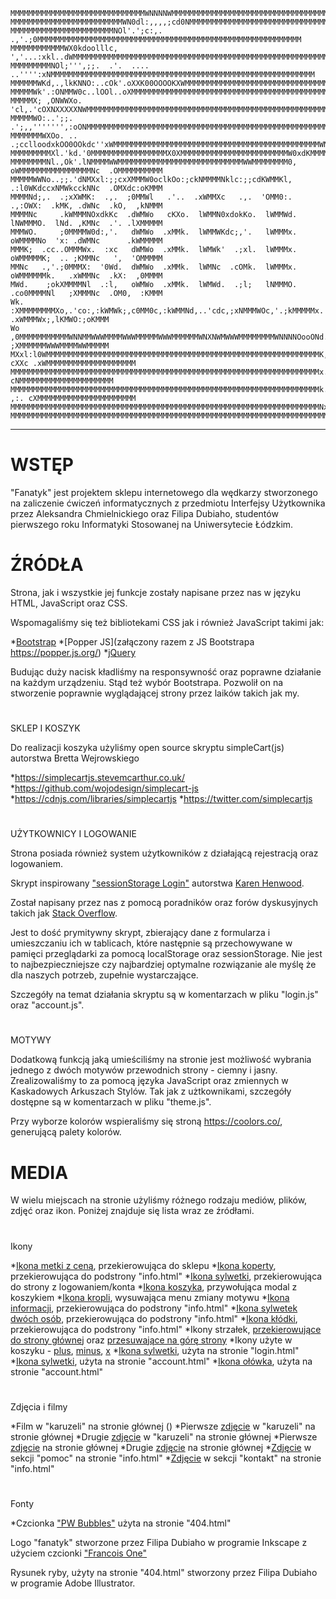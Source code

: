 <!-- language: lang-none -->

    MMMMMMMMMMMMMMMMMMMMMMMMMMMMMMWNNNNWMMMMMMMMMMMMMMMMMMMMMMMMMMMMMMMMMMMMMMMMMMMMMMMMMMMMMMMMMMMMMMMM
    MMMMMMMMMMMMMMMMMMMMMMMMMWN0dl:,,,,;cd0NMMMMMMMMMMMMMMMMMMMMMMMMMMMMMMMMMMMMMMMMMMMMMMMMMMMMMMMMMMMM
    MMMMMMMMMMMMMMMMMMMMMMMNOl'.';c:,. .,'.;0MMMMMMMMMMMMMMMMMMMMMMMMMMMMMMMMMMMMMMMMMMMMMMMMMMMMMMMMMMM
    MMMMMMMMMMMMWX0kdoolllc,    ','...:xkl..dWMMMMMMMMMMMMMMMMMMMMMMMMMMMMMMMMMMMMMMMMMMMMMMMMMMMMMMMMMM
    MMMMMMMMMNOl;''',;;.  .'.  .... ..'''':xNMMMMMMMMMMMMMMMMMMMMMMMMMMMMMMMMMMMMMMMMMMMMMMMMMMMMMMMMMMM
    MMMMMMWKd,.,lkKNNO:..cOk'.oXXK00OOOOKXWMMMMMMMMMMMMMMMMMMMMMMMMMMMMMMMMMMMMMMMMMMMMMMMMMMMMMMMMMMMMM
    MMMMMWk'.:ONMMW0c..lOOl..oXMMMMMMMMMMMMMMMMMMMMMMMMMMMMMMMMMMMMMMMMMMMMMMMMMMMMMMMMMMMMMMMMMMMMMMMMM
    MMMMMX; ,ONWWXo. 'cl,.'cOXNXXXXXNWMMMMMMMMMMMMMMMMMMMMMMMMMMMMMMMMMMMMMMMMMMMMMMMMMMMMMMMMMMMMMMMMMM
    MMMMMWO:..';;.       .';,,''''''',:oONMMMMMMMMMMMMMMMMMMMMMMMMMMMMMMMMMMMMMMMMMMMMMMMMMMMMMMMMMMMMMM
    MMMMMMMWXOo. .. .;cclloodxkOO0OOkdc''xWMMMMMMMMMMMMMMMMMMMMMMMMMMMMMMMMMMMMMMMMMMMMMMWNXXWMMMMMMMMMM
    MMMMMMMMMXl.'kd.'0MMMMMMMMMMMMMMMMMX0XMMMMMMMMMMMMMMMMMMMMMMMMW0xdKMMMMMMMMMMMMMMMMMWd'.,OMMMMMMMMMM
    MMMMMMMMNl.,Ok'.lNMMMMWWMMMMMMMMMMMMMMMMMMMMMMMMMMMMWWMMMMMMMM0,  oWMMMMMMMMMMMMMMMMNc  .OMMMMMMMMMM
    MMMMMWWNo..;;.'dNMXxl:;;cxXMMMW0oclkOo:;ckNMMMMNklc:;;cdKWMMKl,   .:l0WKdccxNMWkcckNNc  .OMXdc:oKMMM
    MMMMNd;,.  .;xXWMK:  .,.  ;0MMWl   .'..  .xWMMXc   .,.  'OMM0:.   .,:OWX:  .kMK, .dWNc  .kO,  ,kNMMM
    MMMMNc     .kWMMMNOxdkKc  .dWMWo   cKXo.  lWMMN0xdokKo.  lWMMWd.  lNWMMMO.  lNd. ,KMNc  .'. .lXMMMMM
    MMMWO.     ;0MMMMW0d:,'.   dWMWo  .xMMk.  lWMMWKdc;,'.   lWMMMx.  oWMMMMNo  'x: .dWMNc      .kWMMMMM
    MMMK;  .cc..OMMMWx.  :xc   dWMWo  .xMMk.  lWMWk'  .;xl.  lWMMMx.  oWMMMMMK;  .. ;KMMNc   ',  'OMMMMM
    MMNc   .,'.;0MMMX:  '0Wd.  dWMWo  .xMMk.  lWMNc  .cOMk.  lWMMMx.  oWMMMMMMk.   .xWMMNc  .kX:  ,0MMMM
    MWd.    ;okXMMMMNl  .:l,   oWMWo  .xMMk.  lWMWd.  .;l;   lNMMMO.  .co0MMMMNl   ;XMMMNc  .OM0,  :KMMM
    Wk.    :XMMMMMMMMXo,.'co:,:kWMWk;,c0MM0c,:kWMMNd,..'cdc,;xNMMMWOc,'.;kMMMMMx. .xWMMMWx;,lKMWO:;oKMMM
    Wo    ,0MMMMMMMMMMMWNNMMWWWMMMMWWWMMMMMWWWMMMMMMWNXNWMWWWMMMMMMMMWNNNNOooONd. ;XMMMMMMWWWMMMMWWMMMMM
    MXxl:l0WMMMMMMMMMMMMMMMMMMMMMMMMMMMMMMMMMMMMMMMMMMMMMMMMMMMMMMMMMMMMMK, cXXc .xWMMMMMMMMMMMMMMMMMMMM
    MMMMMMMMMMMMMMMMMMMMMMMMMMMMMMMMMMMMMMMMMMMMMMMMMMMMMMMMMMMMMMMMMMMMMx.'0Wk. cNMMMMMMMMMMMMMMMMMMMMM
    MMMMMMMMMMMMMMMMMMMMMMMMMMMMMMMMMMMMMMMMMMMMMMMMMMMMMMMMMMMMMMMMMMMMMk. ,:. cXMMMMMMMMMMMMMMMMMMMMMM
    MMMMMMMMMMMMMMMMMMMMMMMMMMMMMMMMMMMMMMMMMMMMMMMMMMMMMMMMMMMMMMMMMMMMMNx:,';xXMMMMMMMMMMMMMMMMMMMMMMM
    MMMMMMMMMMMMMMMMMMMMMMMMMMMMMMMMMMMMMMMMMMMMMMMMMMMMMMMMMMMMMMMMMMMMMMMWNNWMMMMMMMMMMMMMMMMMMMMMMMMM

----------------------------------------
#               WSTĘP                #



"Fanatyk" jest projektem sklepu internetowego dla wędkarzy stworzonego na zaliczenie ćwiczeń informatycznych z przedmiotu Interfejsy Użytkownika 
przez Aleksandra Chmielnickiego oraz Filipa Dubiaho, studentów pierwszego roku Informatyki Stosowanej na Uniwersytecie Łódzkim.



#               ŹRÓDŁA               #

Strona, jak i wszystkie jej funkcje zostały napisane przez nas w języku HTML, JavaScript oraz CSS.

Wspomagaliśmy się też bibliotekami CSS jak i również JavaScript takimi jak:
    
   *[Bootstrap](https://getbootstrap.com/)
   *[Popper JS](załączony razem z JS Bootstrapa https://popper.js.org/)
   *[jQuery](https://jquery.com/)

Budując duży nacisk kładliśmy na responsywność oraz poprawne działanie na każdym urządzeniu. Stąd też wybór Bootstrapa. 
Pozwolił on na stworzenie poprawnie wyglądającej strony przez laików takich jak my.

#         #
SKLEP I KOSZYK


Do realizacji koszyka użyliśmy open source skryptu simpleCart(js) autorstwa Bretta Wejrowskiego
    
   *https://simplecartjs.stevemcarthur.co.uk/
   *https://github.com/wojodesign/simplecart-js
   *https://cdnjs.com/libraries/simplecartjs
   *https://twitter.com/simplecartjs

#                          #
UŻYTKOWNICY I LOGOWANIE


Strona posiada również system użytkowników z działającą rejestracją oraz logowaniem.

Skrypt inspirowany ["sessionStorage Login"](https://codepen.io/karenhenwood/pen/pPLjjK) autorstwa [Karen Henwood](https://codepen.io/karenhenwood).  

Został napisany przez nas z pomocą poradników oraz forów dyskusyjnych takich jak [Stack Overflow](https://stackoverflow.com/).

Jest to dość prymitywny skrypt, zbierający dane z formularza i umieszczaniu ich w tablicach, które następnie są przechowywane w pamięci przeglądarki za pomocą localStorage oraz sessionStorage.
Nie jest to najbezpieczniejsze czy najbardziej optymalne rozwiązanie ale myślę że dla naszych potrzeb, zupełnie wystarczające. 

Szczegóły na temat działania skryptu są w komentarzach w pliku "login.js" oraz "account.js".


#        #
MOTYWY


Dodatkową funkcją jaką umieściliśmy na stronie jest możliwość wybrania jednego z dwóch motywów przewodnich strony - ciemny i jasny.
Zrealizowaliśmy to za pomocą języka JavaScript oraz zmiennych w Kaskadowych Arkuszach Stylów. Tak jak z użtkownikami, szczegóły dostępne są w komentarzach w pliku "theme.js".

Przy wyborze kolorów wspieraliśmy się stroną https://coolors.co/, generującą palety kolorów.



#               MEDIA                #


W wielu miejscach na stronie użyliśmy różnego rodzaju mediów, plików, zdjęć oraz ikon. Poniżej znajduje się lista wraz ze źródłami.

   #    #
   Ikony
   
   *[Ikona metki z ceną](https://icons.getbootstrap.com/icons/tag/), przekierowująca do sklepu
   *[Ikona koperty](https://icons.getbootstrap.com/icons/envelope/), przekierowująca do podstrony "info.html" 
   *[Ikona sylwetki](https://icons.getbootstrap.com/icons/person-circle/), przekierowująca do strony z logowaniem/konta 
   *[Ikona koszyka](https://icons.getbootstrap.com/icons/basket2/), przywołująca modal z koszykiem 
   *[Ikona kropli](https://icons.getbootstrap.com/icons/droplet/), wysuwająca menu zmiany motywu 
   *[Ikona informacji](https://icons.getbootstrap.com/icons/info-circle/), przekierowująca do podstrony "info.html" 
   *[Ikona sylwetek dwóch osób](https://icons.getbootstrap.com/icons/people/), przekierowująca do podstrony "info.html"
   *[Ikona kłódki](https://icons.getbootstrap.com/icons/lock/), przekierowująca do podstrony "info.html" 
   *Ikony strzałek, [przekierowujące do strony głównej](https://icons.getbootstrap.com/icons/arrow-left/) oraz [przesuwające na górę strony](https://icons.getbootstrap.com/icons/arrow-up/) 
   *Ikony użyte w koszyku - [plus](https://icons.getbootstrap.com/icons/plus-circle/), [minus](https://icons.getbootstrap.com/icons/dash-circle/), [x](https://icons.getbootstrap.com/icons/x-circle/)
   *[Ikona sylwetki](https://icons.getbootstrap.com/icons/person/), użyta na stronie "login.html" 
   *[Ikona sylwetki](https://icons.getbootstrap.com/icons/person-square/), użyta na stronie "account.html" 
   *[Ikona ołówka](https://icons.getbootstrap.com/icons/pencil/), użyta na stronie "account.html" 

   #             #
   Zdjęcia i filmy
   
   *Film w "karuzeli" na stronie głównej ()
   *Pierwsze [zdjęcie](https://unsplash.com/photos/xp3xtQW3pqs) w "karuzeli" na stronie głównej 
   *Drugie [zdjęcie](https://unsplash.com/photos/qPLAPVzPmE8) w  "karuzeli" na stronie głównej 
   *Pierwsze [zdjęcie](https://unsplash.com/photos/NwEUY1xts1U) na stronie głównej 
   *Drugie [zdjęcie](https://unsplash.com/photos/mPwbCoYHAYI) na stronie głównej 
   *[Zdjęcie](https://unsplash.com/photos/UK78i6vK3sc) w sekcji "pomoc" na stronie "info.html" 
   *[Zdjęcie](https://unsplash.com/photos/IS6RwpuEJpY) w sekcji "kontakt" na stronie "info.html"

   #    #
   Fonty
   
   *Czcionka ["PW Bubbles"](https://www.dafont.com/pwbubbles.font) użyta na stronie "404.html" 


    
    
    
   Logo "fanatyk" stworzone przez Filipa Dubiaho w programie Inkscape z użyciem czcionki ["Francois One"](https://fonts.google.com/specimen/Francois+One?preview.text_type=custom)

   Rysunek ryby, użyty na stronie "404.html" stworzony przez Filipa Dubiaho w programie Adobe Illustrator.
